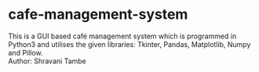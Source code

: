 # cafe-management-system
This is a GUI based café management system which is programmed in Python3 and utilises the given libraries: Tkinter, Pandas, Matplotlib, Numpy and Pillow.
<br>
Author: Shravani Tambe

